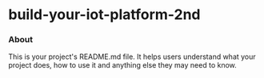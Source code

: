 build-your-iot-platform-2nd
===========================

### About

This is your project's README.md file. It helps users understand what your
project does, how to use it and anything else they may need to know.